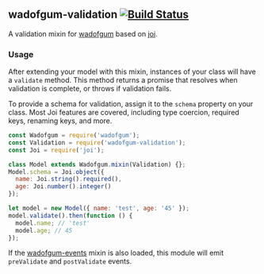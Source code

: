 ## wadofgum-validation [![Build Status](https://travis-ci.org/nlf/wadofgum-validation.svg)](https://travis-ci.org/nlf/wadofgum-validation)

A validation mixin for [wadofgum](https://github.com/nlf/wadofgum) based on [joi](https://github.com/hapijs/joi).

### Usage

After extending your model with this mixin, instances of your class will have a `validate` method. This method returns a promise that resolves when validation is complete, or throws if validation fails.

To provide a schema for validation, assign it to the `schema` property on your class. Most Joi features are covered, including type coercion, required keys, renaming keys, and more.

```js
const Wadofgum = require('wadofgum');
const Validation = require('wadofgum-validation');
const Joi = require('joi');

class Model extends Wadofgum.mixin(Validation) {};
Model.schema = Joi.object({
  name: Joi.string().required(),
  age: Joi.number().integer()
});

let model = new Model({ name: 'test', age: '45' });
model.validate().then(function () {
  model.name; // 'test'
  model.age; // 45
});
```

If the [wadofgum-events](https://github.com/nlf/wadofgum-events) mixin is also loaded, this module will emit `preValidate` and `postValidate` events.
